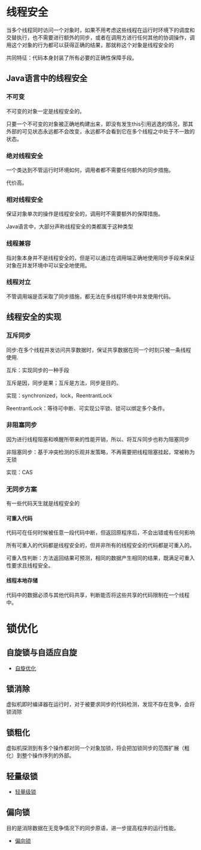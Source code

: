 # 线程安全

当多个线程同时访问一个对象时，如果不用考虑这些线程在运行时环境下的调度和交替执行，也不需要进行额外的同步，或者在调用方进行任何其他的协调操作，调用这个对象的行为都可以获得正确的结果，那就称这个对象是线程安全的

共同特征：代码本身封装了所有必要的正确性保障手段。

## Java语言中的线程安全

### 不可变

不可变的对象一定是线程安全的。

只要一个不可变的对象被正确地构建出来，即没有发生this引用逃逸的情况，那其外部的可见状态永远都不会改变，永远都不会看到它在多个线程之中处于不一致的状态。

### 绝对线程安全

一个类达到不管运行时环境如何，调用者都不需要任何额外的同步措施。

代价高。

### 相对线程安全

保证对象单次的操作是线程安全的，调用时不需要额外的保障措施。

Java语言中，大部分声称线程安全的类都属于这种类型

### 线程兼容

指对象本身并不是线程安全的，但是可以通过在调用端正确地使用同步手段来保证对象在并发环境中可以安全地使用。

### 线程对立

不管调用端是否采取了同步措施，都无法在多线程环境中并发使用代码。

## 线程安全的实现

### 互斥同步

同步:在多个线程并发访问共享数据时，保证共享数据在同一个时刻只被一条线程使用.

互斥：实现同步的一种手段

互斥是因，同步是果；互斥是方法，同步是目的。

实现：synchronized，lock，ReentrantLock

ReentrantLock：等待可中断、可实现公平锁、锁可以绑定多个条件。

### 非阻塞同步

因为进行线程阻塞和唤醒所带来的性能开销，所以、将互斥同步也称为阻塞同步

非阻塞同步：基于冲突检测的乐观并发策略，不再需要把线程阻塞挂起，常被称为无锁

实现：CAS

### 无同步方案

有一些代码天生就是线程安全的

#### 可重入代码

代码可在任何时候被任意一段代码中断，但返回原程序后，不会出错或有任何影响

所有可重入的代码都是线程安全的，但并非所有的线程安全的代码都是可重入的。

可重入性判断：方法返回结果可预测，相同的数据产生相同的结果，既满足可重入性要求且线程安全。

#### 线程本地存储

代码中的数据必须与其他代码共享，判断能否将这些共享的代码限制在一个线程中。

# 锁优化

## 自旋锁与自适应自旋

- [自旋优化](共享模型之管程.md#自旋优化)

## 锁消除

虚拟机即时编译器在运行时，对于被要求同步的代码检测，发现不存在竞争，会将锁消除

## 锁粗化

虚拟机探测到有多个操作都对同一个对象加锁，将会把加锁同步的范围扩展（粗化）到整个操作序列的外部。

## 轻量级锁

- [轻量级锁](共享模型之管程.md#轻量级锁)

## 偏向锁

目的是消除数据在无竞争情况下的同步原语，进一步提高程序的运行性能。

- [偏向锁](共享模型之管程.md#偏向锁)









